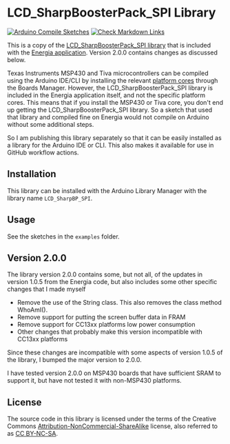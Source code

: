 # LCD_SharpBoosterPack_SPI  Library

[![Arduino Compile Sketches](https://github.com/Andy4495/LCD_SharpBoosterPack_SPI/actions/workflows/arduino-compile-sketches.yml/badge.svg)](https://github.com/Andy4495/LCD_SharpBoosterPack_SPI/actions/workflows/arduino-compile-sketches.yml)
[![Check Markdown Links](https://github.com/Andy4495/LCD_SharpBoosterPack_SPI/actions/workflows/check-links.yml/badge.svg)](https://github.com/Andy4495/LCD_SharpBoosterPack_SPI/actions/workflows/check-links.yml)

This is a copy of the [LCD_SharpBoosterPack_SPI library][4] that is included with the [Energia application][1]. Version 2.0.0 contains changes as discussed below.

Texas Instruments MSP430 and Tiva microcontrollers can be compiled using the Arduino IDE/CLI by installing the relevant [platform cores][6] through the Boards Manager. However, the LCD_SharpBoosterPack_SPI library is included in the Energia application itself, and not the specific platform cores. This means that if you install the MSP430 or Tiva core, you don't end up getting the LCD_SharpBoosterPack_SPI library. So a sketch that used that library and compiled fine on Energia would not compile on Arduino without some additional steps.

So I am publishing this library separately so that it can be easily installed as a library for the Arduino IDE or CLI. This also makes it available for use in GitHub workflow actions.

## Installation

This library can be installed with the Arduino Library Manager with the library name `LCD_SharpBP_SPI`.

## Usage

See the sketches in the `examples` folder.

## Version 2.0.0

The library version 2.0.0 contains some, but not all, of the updates in version 1.0.5 from the Energia code, but also includes some other specific changes that I made myself

- Remove the use of the String class. This also removes the class method WhoAmI().
- Remove support for putting the screen buffer data in FRAM
- Remove support for CC13xx platforms low power consumption
- Other changes that probably make this version incompatible with CC13xx platforms

Since these changes are incompatible with some aspects of version 1.0.5 of the library, I bumped the major version to 2.0.0.

I have tested version 2.0.0 on MSP430 boards that have sufficient SRAM to support it, but have not tested it with non-MSP430 platforms.

## License

The source code in this library is licensed under the terms of the Creative Commons [Attribution-NonCommercial-ShareAlike][100] license, also referred to as [CC BY-NC-SA][102].

[1]: https://energia.nu
[4]: https://github.com/robertinant/EnergiaNG/tree/master/libraries/LCD_SharpBoosterPack_SPI
[6]: https://github.com/Andy4495/TI_Platform_Cores_For_Arduino
[100]: https://creativecommons.org/licenses/by-nc-sa/3.0/legalcode
[102]: https://creativecommons.org/licenses/by-nc-sa/3.0/
[//]: # ([200]: https://github.com/Andy4495/LCD_SharpBoosterPack_SPI)

[//]: # (This is a way to hack a comment in Markdown. This will not be displayed when rendered.)
